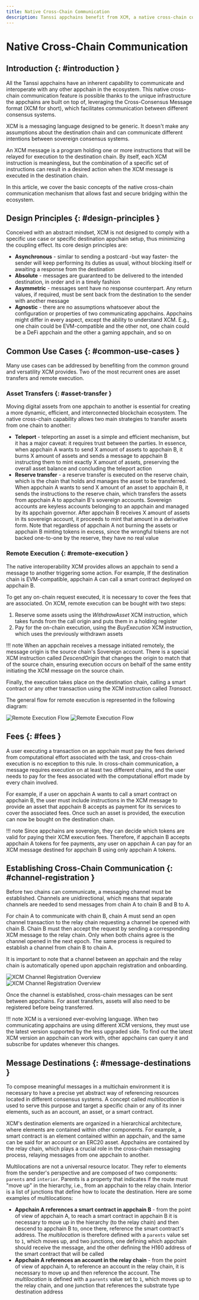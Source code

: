 ```yaml
---
title: Native Cross-Chain Communication
description: Tanssi appchains benefit from XCM, a native cross-chain communication language, which allows fast and secure bridging guaranteed by Polkadot's relay chain.
---
```


# Native Cross-Chain Communication

## Introduction {: #introduction }

All the Tanssi appchains have an inherent capability to communicate and interoperate with any other appchain in the ecosystem. This native cross-chain communication feature is possible thanks to the unique infrastructure the appchains are built on top of, leveraging the Cross-Consensus Message format (XCM for short), which facilitates communication between different consensus systems.

XCM is a messaging language designed to be generic. It doesn't make any assumptions about the destination chain and can communicate different intentions between sovereign consensus systems.

An XCM message is a program holding one or more instructions that will be relayed for execution to the destination chain. By itself, each XCM instruction is meaningless, but the combination of a specific set of instructions can result in a desired action when the XCM message is executed in the destination chain.

In this article, we cover the basic concepts of the native cross-chain communication mechanism that allows fast and secure bridging within the ecosystem.

## Design Principles {: #design-principles }

Conceived with an abstract mindset, XCM is not designed to comply with a specific use case or specific destination appchain setup, thus minimizing the coupling effect. Its core design principles are:

- **Asynchronous** - similar to sending a postcard -but way faster- the sender will keep performing its duties as usual, without blocking itself or awaiting a response from the destination
- **Absolute** -  messages are guaranteed to be delivered to the intended destination, in order and in a timely fashion
- **Asymmetric** -  messages sent have no response counterpart. Any return values, if required, must be sent back from the destination to the sender with another message
- **Agnostic** -  there are no assumptions whatsoever about the configuration or properties of two communicating appchains. Appchains might differ in every aspect, except the ability to understand XCM. E.g., one chain could be EVM-compatible and the other not, one chain could be a DeFi appchain and the other a gaming appchain, and so on

## Common Use Cases {: #common-use-cases }

Many use cases can be addressed by benefiting from the common ground and versatility XCM provides. Two of the most recurrent ones are asset transfers and remote execution.

### Asset Transfers {: #asset-transfer }

Moving digital assets from one appchain to another is essential for creating a more dynamic, efficient, and interconnected blockchain ecosystem. The native cross-chain capability allows two main strategies to transfer assets from one chain to another:

- **Teleport** - teleporting an asset is a simple and efficient mechanism, but it has a major caveat: it requires trust between the parties. In essence, when appchain A wants to send X amount of assets to appchain B, it burns X amount of assets and sends a message to appchain B instructing them to mint exactly X amount of assets, preserving the overall asset balance and concluding the teleport action
- **Reserve transfer** - a reserve transfer is executed on the reserve chain, which is the chain that holds and manages the asset to be transferred. When appchain A wants to send X amount of an asset to appchain B, it sends the instructions to the reserve chain, which transfers the assets from appchain A to appchain B's sovereign accounts. Sovereign accounts are keyless accounts belonging to an appchain and managed by its appchain governor. After appchain B receives X amount of assets in its sovereign account, it proceeds to mint that amount in a derivative form. Note that regardless of appchain A not burning the assets or appchain B minting tokens in excess, since the wrongful tokens are not backed one-to-one by the reserve, they have no real value

### Remote Execution {: #remote-execution }

The native interoperability XCM provides allows an appchain to send a message to another triggering some action. For example, If the destination chain is EVM-compatible, appchain A can call a smart contract deployed on appchain B.

To get any on-chain request executed, it is necessary to cover the fees that are associated. On XCM, remote execution can be bought with two steps:

1. Reserve some assets using the *WithdrawAsset* XCM instruction, which takes funds from the call origin and puts them in a holding register
2. Pay for the on-chain execution, using the *BuyExecution* XCM instruction, which uses the previously withdrawn assets

!!! note
    When an appchain receives a message initiated remotely, the message origin is the source chain's Sovereign account. There is a special XCM instruction called *DescendOrigin* that changes the origin to match that of the source chain, ensuring execution occurs on behalf of the same entity initiating the XCM message on the source chain.

Finally, the execution takes place on the destination chain, calling a smart contract or any other transaction using the XCM instruction called *Transact*.

The general flow for remote execution is represented in the following diagram:

![Remote Execution Flow](/images/learn/framework/xcm/dark-xcm-2.webp#only-dark)
![Remote Execution Flow](/images/learn/framework/xcm/light-xcm-2.webp#only-dark#only-light)

## Fees {: #fees }

A user executing a transaction on an appchain must pay the fees derived from computational effort associated with the task, and cross-chain execution is no exception to this rule. In cross-chain communication, a message requires execution on at least two different chains, and the user needs to pay for the fees associated with the computational effort made by every chain involved.

For example, if a user on appchain A wants to call a smart contract on appchain B, the user must include instructions in the XCM message to provide an asset that appchain B accepts as payment for its services to cover the associated fees. Once such an asset is provided, the execution can now be bought on the destination chain.

!!! note
    Since appchains are sovereign, they can decide which tokens are valid for paying their XCM execution fees.
    Therefore, if appchain B accepts appchain A tokens for fee payments, any user on appchain A can pay for an XCM message destined for appchain B using only appchain A tokens.

## Establishing Cross-Chain Communication {: #channel-registration }

Before two chains can communicate, a messaging channel must be established. Channels are unidirectional, which means that separate channels are needed to send messages from chain A to chain B and B to A.

For chain A to communicate with chain B, chain A must send an open channel transaction to the relay chain requesting a channel be opened with chain B. Chain B must then accept the request by sending a corresponding XCM message to the relay chain. Only when both chains agree is the channel opened in the next epoch. The same process is required to establish a channel from chain B to chain A.

It is important to note that a channel between an appchain and the relay chain is automatically opened upon appchain registration and onboarding.

![XCM Channel Registration Overview](/images/learn/framework/xcm/dark-xcm-1.webp#only-dark)
![XCM Channel Registration Overview](/images/learn/framework/xcm/light-xcm-1.webp#only-dark#only-light)

Once the channel is established, cross-chain messages can be sent between appchains. For asset transfers, assets will also need to be registered before being transferred.

!!! note
    XCM is a versioned ever-evolving language. When two communicating appchains are using different XCM versions, they must use the latest version supported by the less upgraded side. To find out the latest XCM version an appchain can work with, other appchains can query it and subscribe for updates whenever this changes.

## Message Destinations {: #message-destinations }

To compose meaningful messages in a multichain environment it is necessary to have a precise yet abstract way of referencing resources located in different consensus systems. A concept called *multilocation* is used to serve this purpose and target a specific chain or any of its inner elements, such as an account, an asset, or a smart contract.

XCM's destination elements are organized in a hierarchical architecture, where elements are contained within other components. For example, a smart contract is an element contained within an appchain, and the same can be said for an account or an ERC20 asset. Appchains are contained by the relay chain, which plays a crucial role in the cross-chain messaging process, relaying messages from one appchain to another.

Multilocations are not a universal resource locator. They refer to elements from the sender's perspective and are composed of two components: `parents` and `interior`. Parents is a property that indicates if the route must "move up" in the hierarchy, i.e., from an appchain to the relay chain. Interior is a list of junctions that define how to locate the destination. Here are some examples of multilocations:

- **Appchain A references a smart contract in appchain B** - from the point of view of appchain A, to reach a smart contract in appchain B it is necessary to move up in the hierarchy (to the relay chain) and then descend to appchain B to, once there, reference the smart contract's address. The *multilocation* is therefore defined with a `parents` value set to `1`, which moves up, and two junctions, one defining which appchain should receive the message, and the other defining the H160 address of the smart contract that will be called
- **Appchain A references an account in the relay chain** - from the point of view of appchain A, to reference an account in the relay chain, it is necessary to move up and then reference the account. The *multilocation* is defined with a `parents` value set to `1`, which moves up to the relay chain, and one junction that references the substrate type destination address 
